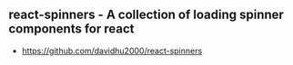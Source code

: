 ## react-spinners - A collection of loading spinner components for react
- https://github.com/davidhu2000/react-spinners